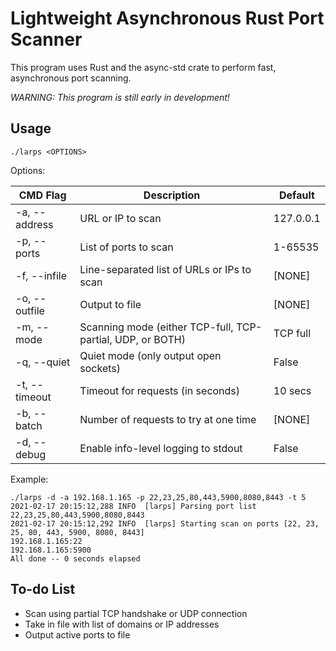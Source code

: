 # Lightweight Asynchronous Rust Port Scanner

This program uses Rust and the async-std crate to perform fast, asynchronous port scanning.

*WARNING: This program is still early in development!*

## Usage

`./larps <OPTIONS>`

Options:

| CMD Flag      | Description                                                | Default   |
|---------------|------------------------------------------------------------|-----------|
| -a, --address | URL or IP to scan                                          | 127.0.0.1 |
| -p, --ports   | List of ports to scan                                      | 1-65535   |
| -f, --infile  | Line-separated list of URLs or IPs to scan                 | [NONE]    |
| -o, --outfile | Output to file                                             | [NONE]    |
| -m, --mode    | Scanning mode (either TCP-full, TCP-partial, UDP, or BOTH) | TCP full  |
| -q, --quiet   | Quiet mode (only output open sockets)                      | False     |
| -t, --timeout | Timeout for requests (in seconds)                          | 10 secs   |
| -b, --batch   | Number of requests to try at one time                      | [NONE]    |
| -d, --debug   | Enable info-level logging to stdout                        | False     |

Example:

```
./larps -d -a 192.168.1.165 -p 22,23,25,80,443,5900,8080,8443 -t 5
2021-02-17 20:15:12,288 INFO  [larps] Parsing port list 22,23,25,80,443,5900,8080,8443
2021-02-17 20:15:12,292 INFO  [larps] Starting scan on ports [22, 23, 25, 80, 443, 5900, 8080, 8443]
192.168.1.165:22
192.168.1.165:5900
All done -- 0 seconds elapsed
```

## To-do List

* Scan using partial TCP handshake or UDP connection
* Take in file with list of domains or IP addresses
* Output active ports to file